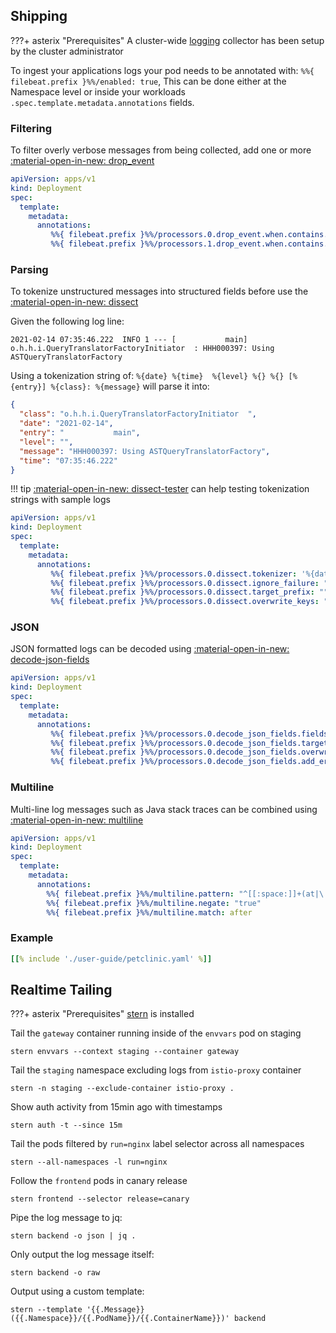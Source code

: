 ## Shipping

???+ asterix "Prerequisites"
     A cluster-wide [logging](/admin-guide/logging) collector has been setup by the cluster administrator


To ingest your applications logs your pod needs to be annotated with:  `%%{ filebeat.prefix }%%/enabled: true`, This can be done either at the Namespace level or inside your workloads `.spec.template.metadata.annotations` fields.


### Filtering

To filter overly verbose messages from being collected, add one or more <a href="https://www.elastic.co/guide/en/beats/filebeat/7.10/drop-event.html" target=_blank>:material-open-in-new: drop_event</a>


```yaml
apiVersion: apps/v1
kind: Deployment
spec:
  template:
    metadata:
      annotations:
         %%{ filebeat.prefix }%%/processors.0.drop_event.when.contains.message: DEBUG
         %%{ filebeat.prefix }%%/processors.1.drop_event.when.contains.message: TRACE
```


### Parsing
To tokenize unstructured messages into structured fields before use the <a href="https://www.elastic.co/guide/en/beats/filebeat/7.10/dissect.html" target=_blank>:material-open-in-new: dissect</a>


Given the following log line:
```
2021-02-14 07:35:46.222  INFO 1 --- [           main] o.h.h.i.QueryTranslatorFactoryInitiator  : HHH000397: Using ASTQueryTranslatorFactory
```

Using a tokenization string of: `%{date} %{time}  %{level} %{} %{} [%{entry}] %{class}: %{message}` will parse it into:


```json
{
  "class": "o.h.h.i.QueryTranslatorFactoryInitiator  ",
  "date": "2021-02-14",
  "entry": "           main",
  "level": "",
  "message": "HHH000397: Using ASTQueryTranslatorFactory",
  "time": "07:35:46.222"
}
```

!!! tip
    <a href="https://dissect-tester.jorgelbg.me" target="_blank">:material-open-in-new: dissect-tester</a> can help testing tokenization strings with sample logs

```yaml
apiVersion: apps/v1
kind: Deployment
spec:
  template:
    metadata:
      annotations:
         %%{ filebeat.prefix }%%/processors.0.dissect.tokenizer: '%{date} %{time}  %{level} %{} %{} [%{entry}] %{class}: %{message}'
         %%{ filebeat.prefix }%%/processors.0.dissect.ignore_failure: "true"
         %%{ filebeat.prefix }%%/processors.0.dissect.target_prefix: ""
         %%{ filebeat.prefix }%%/processors.0.dissect.overwrite_keys: "true"
```



### JSON

JSON formatted logs can be decoded using <a href="https://www.elastic.co/guide/en/beats/filebeat/7.10/decode-json-fields.html" target=_blank>:material-open-in-new: decode-json-fields</a>


```yaml
apiVersion: apps/v1
kind: Deployment
spec:
  template:
    metadata:
      annotations:
         %%{ filebeat.prefix }%%/processors.0.decode_json_fields.fields.0: message
         %%{ filebeat.prefix }%%/processors.0.decode_json_fields.target: ""
         %%{ filebeat.prefix }%%/processors.0.decode_json_fields.overwrite_keys: "true"
         %%{ filebeat.prefix }%%/processors.0.decode_json_fields.add_error_key: "true"
```

###  Multiline

Multi-line log messages such as Java stack traces can be combined using <a href="https://www.elastic.co/guide/en/beats/filebeat/7.10/multiline-examples.html" target=_blank>:material-open-in-new: multiline</a>

```yaml
apiVersion: apps/v1
kind: Deployment
spec:
  template:
    metadata:
      annotations:
        %%{ filebeat.prefix }%%/multiline.pattern: "^[[:space:]]+(at|\.{3})[[:space:]]+\b|^Caused by:"
        %%{ filebeat.prefix }%%/multiline.negate: "true"
        %%{ filebeat.prefix }%%/multiline.match: after
```


### Example

```yaml
[[% include './user-guide/petclinic.yaml' %]]
```



## Realtime Tailing

???+ asterix "Prerequisites"
     [stern](/user-guide/install#install-stern) is installed

Tail the `gateway` container running inside of the `envvars` pod on staging
```
stern envvars --context staging --container gateway
```

Tail the `staging` namespace excluding logs from `istio-proxy` container
```
stern -n staging --exclude-container istio-proxy .
```

Show auth activity from 15min ago with timestamps
```
stern auth -t --since 15m
```


Tail the pods filtered by `run=nginx` label selector across all namespaces
```
stern --all-namespaces -l run=nginx
```

Follow the `frontend` pods in canary release
```
stern frontend --selector release=canary
```

Pipe the log message to jq:
```
stern backend -o json | jq .
```

Only output the log message itself:
```
stern backend -o raw
```

Output using a custom template:

```
stern --template '{{.Message}} ({{.Namespace}}/{{.PodName}}/{{.ContainerName}})' backend
```

